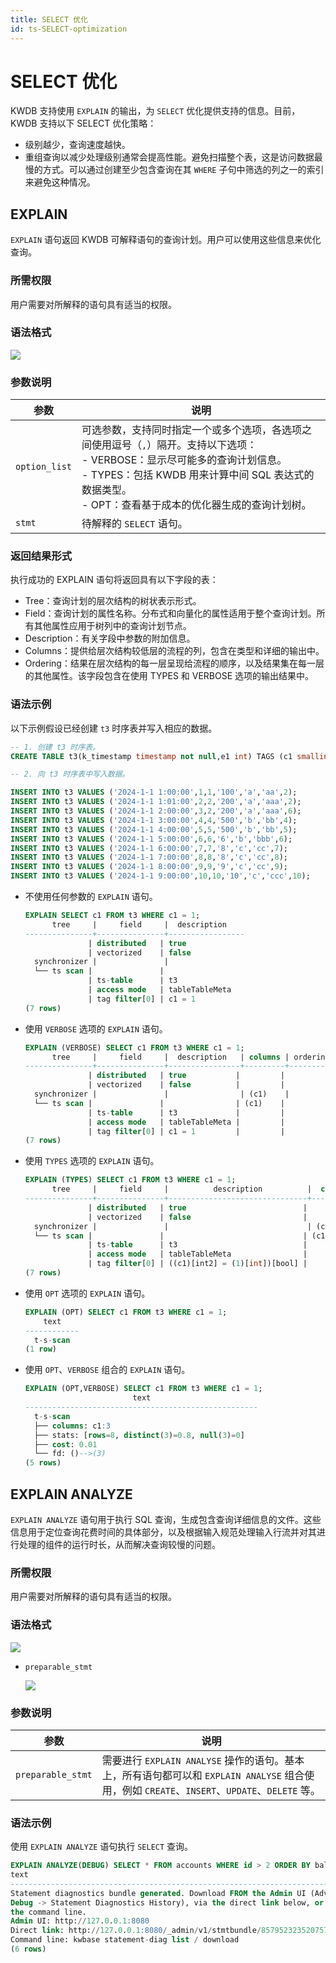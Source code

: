 ```yaml
---
title: SELECT 优化
id: ts-SELECT-optimization
---
```


# SELECT 优化

KWDB 支持使用 `EXPLAIN` 的输出，为 `SELECT` 优化提供支持的信息。目前，KWDB 支持以下 SELECT 优化策略：

- 级别越少，查询速度越快。
- 重组查询以减少处理级别通常会提高性能。避免扫描整个表，这是访问数据最慢的方式。可以通过创建至少包含查询在其 `WHERE` 子句中筛选的列之一的索引来避免这种情况。

## EXPLAIN

`EXPLAIN` 语句返回 KWDB 可解释语句的查询计划。用户可以使用这些信息来优化查询。

### 所需权限

用户需要对所解释的语句具有适当的权限。

### 语法格式

![](../../../static/sql-reference/OoHxbcwFlo1PTtxmtq7cWJq0n0e.png)

### 参数说明

| 参数 | 说明 |
| --- | --- |
| `option_list` | 可选参数，支持同时指定一个或多个选项，各选项之间使用逗号（`,`）隔开。支持以下选项：<br>- VERBOSE：显示尽可能多的查询计划信息。<br>- TYPES：包括 KWDB 用来计算中间 SQL 表达式的数据类型。<br>- OPT：查看基于成本的优化器生成的查询计划树。 |
| `stmt` | 待解释的 `SELECT` 语句。 |

### 返回结果形式

执行成功的 EXPLAIN 语句将返回具有以下字段的表：

- Tree：查询计划的层次结构的树状表示形式。
- Field：查询计划的属性名称。分布式和向量化的属性适用于整个查询计划。所有其他属性应用于树列中的查询计划节点。
- Description：有关字段中参数的附加信息。
- Columns：提供给层次结构较低层的流程的列，包含在类型和详细的输出中。
- Ordering：结果在层次结构的每一层呈现给流程的顺序，以及结果集在每一层的其他属性。该字段包含在使用 TYPES 和 VERBOSE 选项的输出结果中。

### 语法示例

以下示例假设已经创建 `t3` 时序表并写入相应的数据。

```sql
-- 1. 创建 t3 时序表。
CREATE TABLE t3(k_timestamp timestamp not null,e1 int) TAGS (c1 smallint not null,c2 nchar(10) not null,c3 char not null,c4 varchar(10) not null,size int not null) PRIMARY TAGS (c1,c2,c3,c4) ;

-- 2. 向 t3 时序表中写入数据。

INSERT INTO t3 VALUES ('2024-1-1 1:00:00',1,1,'100','a','aa',2);
INSERT INTO t3 VALUES ('2024-1-1 1:01:00',2,2,'200','a','aaa',2);
INSERT INTO t3 VALUES ('2024-1-1 2:00:00',3,2,'200','a','aaa',6);
INSERT INTO t3 VALUES ('2024-1-1 3:00:00',4,4,'500','b','bb',4);
INSERT INTO t3 VALUES ('2024-1-1 4:00:00',5,5,'500','b','bb',5);
INSERT INTO t3 VALUES ('2024-1-1 5:00:00',6,6,'6','b','bbb',6);
INSERT INTO t3 VALUES ('2024-1-1 6:00:00',7,7,'8','c','cc',7);
INSERT INTO t3 VALUES ('2024-1-1 7:00:00',8,8,'8','c','cc',8);
INSERT INTO t3 VALUES ('2024-1-1 8:00:00',9,9,'9','c','cc',9);
INSERT INTO t3 VALUES ('2024-1-1 9:00:00',10,10,'10','c','ccc',10);
```

- 不使用任何参数的 `EXPLAIN` 语句。

    ```sql
    EXPLAIN SELECT c1 FROM t3 WHERE c1 = 1;
          tree     |     field     |  description
    ---------------+---------------+-----------------
                  | distributed   | true
                  | vectorized    | false
      synchronizer |               |
      └── ts scan |               |
                  | ts-table      | t3
                  | access mode   | tableTableMeta
                  | tag filter[0] | c1 = 1
    (7 rows)
    ```

- 使用 `VERBOSE` 选项的 `EXPLAIN` 语句。

    ```sql
    EXPLAIN (VERBOSE) SELECT c1 FROM t3 WHERE c1 = 1;
          tree     |     field     |  description   | columns | ordering
    ---------------+---------------+----------------+---------+-----------
                  | distributed   | true           |         |
                  | vectorized    | false          |         |
      synchronizer |               |                | (c1)    |
      └── ts scan |               |                | (c1)    |
                  | ts-table      | t3             |         |
                  | access mode   | tableTableMeta |         |
                  | tag filter[0] | c1 = 1         |         |
    (7 rows)
    ```

- 使用 `TYPES` 选项的 `EXPLAIN` 语句。

    ```sql
    EXPLAIN (TYPES) SELECT c1 FROM t3 WHERE c1 = 1;
          tree     |     field     |          description          |  columns  | ordering
    ---------------+---------------+-------------------------------+-----------+-----------
                  | distributed   | true                          |           |
                  | vectorized    | false                         |           |
      synchronizer |               |                               | (c1 int2) |
      └── ts scan |               |                               | (c1 int2) |
                  | ts-table      | t3                            |           |
                  | access mode   | tableTableMeta                |           |
                  | tag filter[0] | ((c1)[int2] = (1)[int])[bool] |           |
    (7 rows)
    ```

- 使用 `OPT` 选项的 `EXPLAIN` 语句。

    ```sql
    EXPLAIN (OPT) SELECT c1 FROM t3 WHERE c1 = 1;
        text
    ------------
      t-s-scan
    (1 row)
    ```

- 使用 `OPT`、`VERBOSE` 组合的 `EXPLAIN` 语句。

    ```sql
    EXPLAIN (OPT,VERBOSE) SELECT c1 FROM t3 WHERE c1 = 1;
                            text
    ----------------------------------------------------
      t-s-scan
      ├── columns: c1:3
      ├── stats: [rows=8, distinct(3)=0.8, null(3)=0]
      ├── cost: 0.01
      └── fd: ()-->(3)
    (5 rows)
    ```

## EXPLAIN ANALYZE

`EXPLAIN ANALYZE` 语句用于执行 SQL 查询，生成包含查询详细信息的文件。这些信息用于定位查询花费时间的具体部分，以及根据输入规范处理输入行流并对其进行处理的组件的运行时长，从而解决查询较慢的问题。

### 所需权限

用户需要对所解释的语句具有适当的权限。

### 语法格式

![](../../../static/sql-reference/EtVUbZ5xpoDtkFx8l9EcY1Rrnwf.png)

- `preparable_stmt`

    ![](../../../static/sql-reference/I1fPbrMb1opaCRxO9thcg4ronne.png)

### 参数说明

| 参数 | 说明 |
| --- | --- |
| `preparable_stmt` | 需要进行 `EXPLAIN ANALYSE` 操作的语句。基本上，所有语句都可以和 `EXPLAIN ANALYSE` 组合使用，例如 `CREATE`、`INSERT`、`UPDATE`、`DELETE` 等。 |

### 语法示例

使用 `EXPLAIN ANALYZE` 语句执行 `SELECT` 查询。

```sql
EXPLAIN ANALYZE(DEBUG) SELECT * FROM accounts WHERE id > 2 ORDER BY balance DESC;
text                                                                        
----------------------------------------------------------------------------
Statement diagnostics bundle generated. Download FROM the Admin UI (Advanced
Debug -> Statement Diagnostics History), via the direct link below, or using
the command line.                                                           
Admin UI: http://127.0.0.1:8080                                             
Direct link: http://127.0.0.1:8080/_admin/v1/stmtbundle/857952323520757761  
Command line: kwbase statement-diag list / download                         
(6 rows)
```
